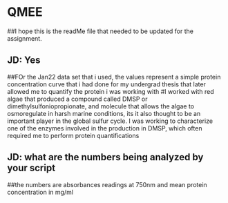 # QMEE
##I hope this is the readMe file that needed to be updated for the assignment. 
## JD: Yes

##FOr the Jan22 data set that i used, the values represent a simple protein concentration curve that i had done for my undergrad thesis that later allowed me to quantify the protein i was working with 
#I worked with red algae that produced a compound called DMSP or dimethylsulfoniopropionate, and molecule that allows the algae to osmoregulate in harsh marine conditions, its it also thought to be an important player in the global sulfur cycle. I was working to characterize one of the enzymes involved in the production in DMSP, which often required me to perform protein quantifications
## JD: what are the numbers being analyzed by your script
##the numbers are absorbances readings at 750nm and mean protein concentration in mg/ml